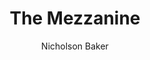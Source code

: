 ---
title: "The Mezzanine"
subtitle: ""
description: ""
layout: book
author: Nicholson Baker
started: 2017-12-05
read: 2017-12-05
status: read
rating: 3
color: 
cover: 
pages: 135
progress: 0
link: 
---